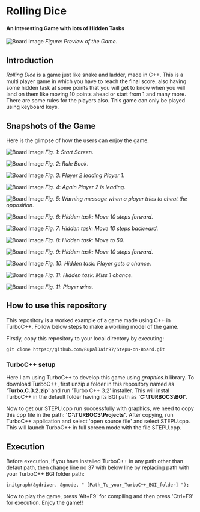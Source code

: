 # Rolling Dice

#### An Interesting Game with lots of Hidden Tasks

![Board Image](/images/3.png)
*Figure*: *Preview of the Game*.

## Introduction

*Rolling Dice* is a game just like snake and ladder, made in C++. This is a multi player game in which you have to reach the final score, also having some hidden task at some points that you will get to know when you will land on them like moving 10 points ahead or start from 1 and many more. There are some rules for the players also. This game can only be played using keyboard keys.

## Snapshots of the Game

Here is the glimpse of how the users can enjoy the game.

![Board Image](/images/1.png)
*Fig. 1*: *Start Screen*.

![Board Image](/images/2.png)
*Fig. 2*: *Rule Book*.

![Board Image](/images/4.png)
*Fig. 3*: *Player 2 leading Player 1*.

![Board Image](/images/5.png)
*Fig. 4*: *Again Player 2 is leading*.

![Board Image](/images/6.png)
*Fig. 5*: *Warning message when a player tries to cheat the opposition*.

![Board Image](/images/7.png)
*Fig. 6*: *Hidden task: Move 10 steps forward*.

![Board Image](/images/8.png)
*Fig. 7*: *Hidden task: Move 10 steps backward*.

![Board Image](/images/9.png)
*Fig. 8*: *Hidden task: Move to 50*.

![Board Image](/images/10.png)
*Fig. 9*: *Hidden task: Move 10 steps forward*.

![Board Image](/images/11.png)
*Fig. 10*: *Hidden task: Player gets a chance*.

![Board Image](/images/12.png)
*Fig. 11*: *Hidden task: Miss 1 chance*.

![Board Image](/images/13.png)
*Fig. 11*: *Player wins*.

## How to use this repository

This repository is a worked example of a game made using C++ in TurboC++.
Follow below steps to make a working model of the game.

Firstly, copy this repository to your local directory by executing:

```
git clone https://github.com/RupalJain97/Stepu-on-Board.git
```

### TurboC++ setup

Here I am using TurboC++ to develop this game using *graphics.h* library. To download TurboC++, first unzip a folder in this repository named as **'Turbo.C.3.2.zip'** and run 'Turbo C++ 3.2' installer. This will instal TurboC++ in the default folder having its BGI path as **'C:\\TURBOC3\\BGI'**.

Now to get our STEPU.cpp run successfully with graphics, we need to copy this cpp file in the path: **'C:\TURBOC3\Projects'**. After copying, run TurboC++ application and select 'open source file' and select STEPU.cpp. This will launch TurboC++ in full screen mode with the file STEPU.cpp.

## Execution

Before execution, if you have installed TurboC++ in any path other than defaut path, then change line no 37 with below line by replacing path with your TurboC++ BGI folder path:

```
initgraph(&gdriver, &gmode, " [Path_To_your_TurboC++_BGI_folder] ");
```

Now to play the game, press 'Alt+F9' for compiling and then press 'Ctrl+F9' for execution. Enjoy the game!!
